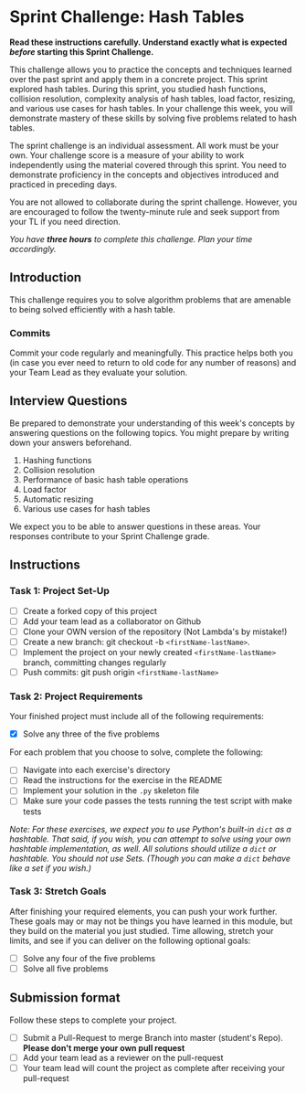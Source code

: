 # Sprint Challenge: Hash Tables

**Read these instructions carefully. Understand exactly what is expected _before_ starting this Sprint Challenge.**

This challenge allows you to practice the concepts and techniques learned over the past sprint and apply them in a concrete project. This sprint explored hash tables. During this sprint, you studied hash functions, collision resolution, complexity analysis of hash tables, load factor, resizing, and various use cases for hash tables. In your challenge this week, you will demonstrate mastery of these skills by solving five problems related to hash tables.

The sprint challenge is an individual assessment. All work must be your own. Your challenge score is a measure of your ability to work independently using the material covered through this sprint. You need to demonstrate proficiency in the concepts and objectives introduced and practiced in preceding days.

You are not allowed to collaborate during the sprint challenge. However, you are encouraged to follow the twenty-minute rule and seek support from your TL if you need direction.

_You have **three hours** to complete this challenge. Plan your time accordingly._

## Introduction

This challenge requires you to solve algorithm problems that are amenable to being solved efficiently with a hash table.

### Commits

Commit your code regularly and meaningfully. This practice helps both you (in case you ever need to return to old code for any number of reasons) and your Team Lead as they evaluate your solution.

## Interview Questions

Be prepared to demonstrate your understanding of this week's concepts by answering questions on the following topics. You might prepare by writing down your answers beforehand.

1. Hashing functions
2. Collision resolution
3. Performance of basic hash table operations
4. Load factor
5. Automatic resizing
6. Various use cases for hash tables

We expect you to be able to answer questions in these areas. Your responses contribute to your Sprint Challenge grade.

## Instructions

### Task 1: Project Set-Up

- [ ] Create a forked copy of this project
- [ ] Add your team lead as a collaborator on Github
- [ ] Clone your OWN version of the repository (Not Lambda's by mistake!)
- [ ] Create a new branch: git checkout -b `<firstName-lastName>`.
- [ ] Implement the project on your newly created `<firstName-lastName>` branch, committing changes regularly
- [ ] Push commits: git push origin `<firstName-lastName>`

### Task 2: Project Requirements

Your finished project must include all of the following requirements:

- [x] Solve any three of the five problems

For each problem that you choose to solve, complete the following:

- [ ] Navigate into each exercise's directory
- [ ] Read the instructions for the exercise in the README
- [ ] Implement your solution in the `.py` skeleton file
- [ ] Make sure your code passes the tests running the test script with make tests

*Note: For these exercises, we expect you to use Python's built-in `dict` as a hashtable. That said, if you wish, you can attempt to solve using your own hashtable implementation, as well. All solutions should utilize a `dict` or hashtable. You should not use Sets. (Though you can make a `dict` behave like a set if you wish.)*

### Task 3: Stretch Goals

After finishing your required elements, you can push your work further. These goals may or may not be things you have learned in this module, but they build on the material you just studied. Time allowing, stretch your limits, and see if you can deliver on the following optional goals:

- [ ] Solve any four of the five problems
- [ ] Solve all five problems

## Submission format

Follow these steps to complete your project.

- [ ] Submit a Pull-Request to merge <firstName-lastName> Branch into master (student's  Repo). **Please don't merge your own pull request**
- [ ] Add your team lead as a reviewer on the pull-request
- [ ] Your team lead will count the project as complete after receiving your pull-request
